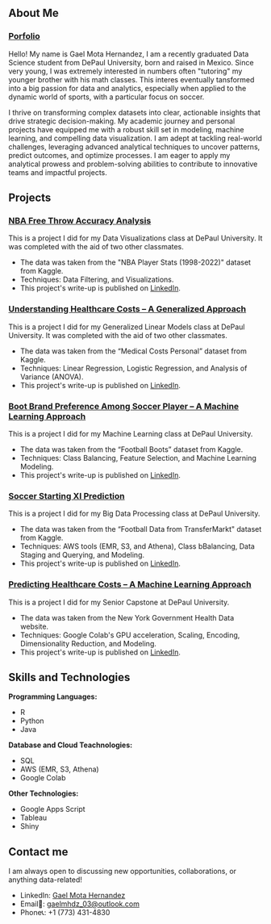 ## About Me
### [Porfolio](https://gaelmh.github.io/Gael_Portfolio/)
Hello! My name is Gael Mota Hernandez, I am a recently graduated Data Science student from DePaul University, born and raised in Mexico. Since very young, I was extremely interested in numbers often "tutoring" my younger brother with his math classes. This interes eventually tansformed into a big passion for data and analytics, especially when applied to the dynamic world of sports, with a particular focus on soccer.

I thrive on transforming complex datasets into clear, actionable insights that drive strategic decision-making. My academic journey and personal projects have equipped me with a robust skill set in modeling, machine learning, and compelling data visualization. I am adept at tackling real-world challenges, leveraging advanced analytical techniques to uncover patterns, predict outcomes, and optimize processes. I am eager to apply my analytical prowess and problem-solving abilities to contribute to innovative teams and impactful projects.

## Projects
### [NBA Free Throw Accuracy Analysis](https://github.com/gaelmh/NBA-Free-Throw-Accuracy)
This is a project I did for my Data Visualizations class at DePaul University. It was completed with the aid of two other classmates.
- The data was taken from the "NBA Player Stats (1998-2022)" dataset from Kaggle.
- Techniques: Data Filtering, and Visualizations.
- This project's write-up is published on [LinkedIn](https://www.linkedin.com/in/gaelmotahernandez/details/projects/1731117327280/single-media-viewer/?profileId=ACoAAD0sr1oBRU-g7rHenPy0sFhxgU6vSvExSdU).

### [Understanding Healthcare Costs – A Generalized Approach](https://github.com/gaelmh/Understanding-Healthcare-Costs)
This is a project I did for my Generalized Linear Models class at DePaul University. It was completed with the aid of two other classmates.
- The data was taken from the “Medical Costs Personal” dataset from Kaggle.
- Techniques: Linear Regression, Logistic Regression, and Analysis of Variance (ANOVA). 
- This project's write-up is published on [LinkedIn](https://www.linkedin.com/in/gaelmotahernandez/details/projects/1731117659564/single-media-viewer/?profileId=ACoAAD0sr1oBRU-g7rHenPy0sFhxgU6vSvExSdU).

### [Boot Brand Preference Among Soccer Player – A Machine Learning Approach](https://github.com/gaelmh/Boot-Brand-Preference)
This is a project I did for my Machine Learning class at DePaul University.
- The data was taken from the “Football Boots” dataset from Kaggle.
- Techniques: Class Balancing, Feature Selection, and Machine Learning Modeling.
- This project's write-up is published on [LinkedIn](https://www.linkedin.com/in/gaelmotahernandez/details/projects/1731117948171/single-media-viewer/?profileId=ACoAAD0sr1oBRU-g7rHenPy0sFhxgU6vSvExSdU).

### [Soccer Starting XI Prediction](https://github.com/gaelmh/Soccer-Starting-XI)
This is a project I did for my Big Data Processing class at DePaul University.
- The data was taken from the “Football Data from TransferMarkt" dataset from Kaggle.
- Techniques: AWS tools (EMR, S3, and Athena), Class bBalancing, Data Staging and Querying, and Modeling.
- This project's write-up is published on [LinkedIn](https://www.linkedin.com/in/gaelmotahernandez/details/projects/1733244193743/single-media-viewer/?profileId=ACoAAD0sr1oBRU-g7rHenPy0sFhxgU6vSvExSdU).

### [Predicting Healthcare Costs – A Machine Learning Approach](https://github.com/gaelmh/Predicting-Healthcare-Costs)
This is a project I did for my Senior Capstone at DePaul University.
- The data was taken from the New York Government Health Data website.
- Techniques: Google Colab's GPU acceleration, Scaling, Encoding, Dimensionality Reduction, and Modeling.
- This project's write-up is published on [LinkedIn](https://www.linkedin.com/in/gaelmotahernandez/details/projects/1743566649828/single-media-viewer/?profileId=ACoAAD0sr1oBRU-g7rHenPy0sFhxgU6vSvExSdU).

## Skills and Technologies
**Programming Languages:**
- R
- Python
- Java

**Database and Cloud Teachnologies:**
- SQL
- AWS (EMR, S3, Athena)
- Google Colab

**Other Technologies:**
- Google Apps Script
- Tableau
- Shiny

## Contact me
I am always open to discussing new opportunities, collaborations, or anything data-related!
- LinkedIn: [Gael Mota Hernandez](https://www.linkedin.com/in/gaelmotahernandez/)
- Email📧: [gaelmhdz_03@outlook.com](mailto:gaelmhdz_03@outlook.com)
- Phone📞: +1 (773) 431-4830
